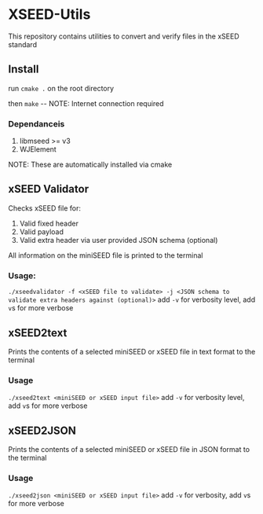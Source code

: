 # XSEED-Utils
This repository contains utilities to convert and verify files in the xSEED standard

## Install
run ```cmake .``` on the root directory

then ``make`` -- NOTE: Internet connection required
### Dependanceis
1. libmseed >= v3
2. WJElement

NOTE: These are automatically installed via cmake


## xSEED Validator
Checks xSEED file for: 
1. Valid fixed header
2. Valid payload
3. Valid extra header via user provided JSON schema (optional)

All information on the miniSEED file is printed to the terminal

### Usage:
```./xseedvalidator -f <xSEED file to validate> -j <JSON schema to validate extra headers against (optional)>```
add ```-v``` for verbosity level, add ```v```s for more verbose

## xSEED2text
Prints the contents of a selected miniSEED or xSEED file in text format to the terminal
### Usage
```./xseed2text <miniSEED or xSEED input file>```
add ```-v``` for verbosity level, add ```v```s for more verbose

## xSEED2JSON
Prints the contents of a selected miniSEED or xSEED file in JSON format to the terminal
### Usage
```./xseed2json <miniSEED or xSEED input file>```
add ```-v``` for verbosity, add ```v```s for more verbose

